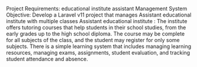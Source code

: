 Project Requirements: educational institute assistant Management System
Objective: Develop a Laravel v11 project that manages Assistant educational institute with multiple classes
Assistant educational institute : The institute offers tutoring courses that help students in their school studies, from the early grades up to the high school diploma.
The course may be complete for all subjects of the class, and the student may register for only some subjects.
There is a simple learning system that includes managing learning resources, managing exams, assignments, student evaluation, and tracking student attendance and absence.
